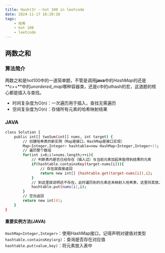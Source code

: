 ```yaml
---
title: Hash(3) --hot 100 in leetcode
date: 2024-11-17 16:20:10
tags:
    - 哈希
    - hot 100
    - leetcode
---
```


<script type="text/javascript"
src="http://cdn.mathjax.org/mathjax/latest/MathJax.js?config=TeX-AMS-MML_HTMLorMML">
</script>

## 两数之和
### 算法简介
两数之和是hot100中的一道简单题，不管是调用**java**中的*HashMap*的还是**c++**中的*unordered_map*哪种容器类，还是c中的uthash的宏，这道题的核心都是插入与查找。
- 时间复杂度为O(n)：一次遍历用于插入，查找无需遍历
- 空间复杂度为O(n)：存储所有元素的哈希映射结果

### JAVA
```bash
class Solution {
    public int[] twoSum(int[] nums, int target) {
        // 创建哈希表的新实例（Map是接口，HashMap是接口实现）
        Map<Integer,Integer> hashtable=new HashMap<Integer,Integer>();
        // 遍历整个数组
        for(int i=0;i!=nums.length;++i){
            // 判断表内是否已经存在（插入过）与当前元素加起来能得到结果的元素
            if(hashtable.containsKey(target-nums[i])){
                // 存在就直接返回
                return new int[] {hashtable.get(target-nums[i]),i};
            }
            // 到这里就说明还不存在，此时遍历到的元素还未映射入哈希表，这里将其放入表中
            hashtable.put(nums[i],i);
        }
        // 空白返回
        return new int[0];
    }
}
```

#### 重要实例方法(JAVA)
`HashMap<Integer,Integer>`：使用HashMap接口，记得声明对键值对类型
`hashtable.containsKey(arg)`：查询是否存在对应值
`hashtable.put(value,key)`：将元素放入表中
